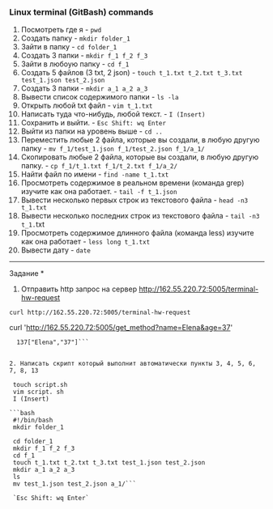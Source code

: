 ### Linux terminal (GitBash) commands

1.  Посмотреть где я - `pwd`
2.  Создать папку - `mkdir folder_1`
3.  Зайти в папку - `cd folder_1`
4.  Создать 3 папки - `mkdir f_1 f_2 f_3`
5.  Зайти в любоую папку - `cd f_1`
6.  Создать 5 файлов (3 txt, 2 json) - `touch t_1.txt t_2.txt t_3.txt test_1.json test_2.json`
7.  Создать 3 папки - `mkdir a_1 a_2 a_3`
8.  Вывести список содержимого папки - `ls -la`
9.  Открыть любой txt файл - `vim t_1.txt`
10. Написать туда что-нибудь, любой текст. - `I (Insert)`
11. Сохранить и выйти. - `Esc Shift: wq Enter`
12. Выйти из папки на уровень выше - `cd ..`
13. Переместить любые 2 файла, которые вы создали, в любую другую папку - `mv f_1/test_1.json f_1/test_2.json f_1/a_1/`
14. Скопировать любые 2 файла, которые вы создали, в любую другую папку. - `cp f_1/t_1.txt f_1/t_2.txt f_1/a_2/`
15. Найти файл по имени - `find -name t_1.txt`
16. Просмотреть содержимое в реальном времени (команда grep) изучите как она работает. - `tail -f t_1.json`
17. Вывести несколько первых строк из текстового файла - `head -n3 t_1.txt`
18. Вывести несколько последних строк из текстового файла - `tail -n3 t_1.`txt
19. Просмотреть содержимое длинного файла (команда less) изучите как она работает - `less long t_1.txt`
20. Вывести дату - `date`
   

---

 Задание *

 1. Отправить http запрос на сервер http://162.55.220.72:5005/terminal-hw-request

   ```curl http://162.55.220.72:5005/terminal-hw-request```
   
   curl 'http://162.55.220.72:5005/get_method?name=Elena&age=37'

      137["Elena","37"]```
   ````

 2. Написать скрипт который выполнит автоматически пункты 3, 4, 5, 6, 7, 8, 13

    touch script.sh
    vim script. sh
    I (Insert)

   ```bash
    #!/bin/bash
    mkdir folder_1

    cd folder_1
    mkdir f_1 f_2 f_3
    cd f_1
    touch t_1.txt t_2.txt t_3.txt test_1.json test_2.json
    mkdir a_1 a_2 a_3
    ls
    mv test_1.json test_2.json a_1/```

    `Esc Shift: wq Enter`

   
